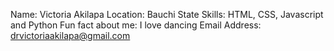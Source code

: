 Name: Victoria Akilapa
Location: Bauchi State
Skills: HTML, CSS, Javascript and Python
Fun fact about me: I love dancing
Email Address: drvictoriaakilapa@gmail.com